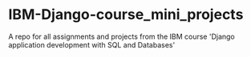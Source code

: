 # IBM-Django-course_mini_projects
A repo for all assignments and projects from the IBM course 'Django application development with SQL and Databases'
